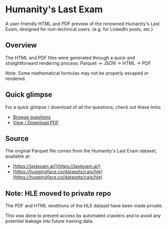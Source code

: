 # Humanity's Last Exam

A user-friendly HTML and PDF preview of the renowned Humanity's Last Exam, designed for non-technical users.
(e.g. for LinkedIn posts, etc.)

## Overview

The HTML and PDF files were generated through a quick and straightforward rendering process:
Parquet → JSON → HTML → PDF

Note: Some mathematical formulas may not be properly escaped or rendered.

## Quick glimpse

For a quick glimpse / download of all the questions, check out these links:

- [Browse questions](hle.html)
- [View / Download PDF](hle.pdf)

## Source

The original Parquet file comes from the Humanity's Last Exam dataset, available at:

- [https://lastexam.ai/](https://lastexam.ai/)
- [https://huggingface.co/datasets/cais/hle](https://huggingface.co/datasets/cais/hle)

## Note: HLE moved to private repo

The PDF and HTML renditions of the HLE dataset have been made private.

This was done to prevent access by automated crawlers and to avoid any potential leakage into future training data.
